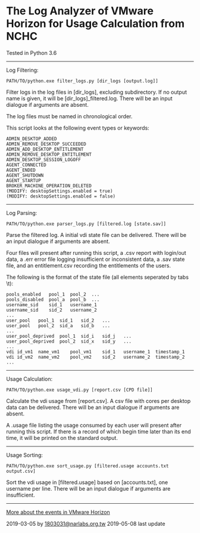 # The Log Analyzer of VMware Horizon for Usage Calculation from NCHC

Tested in Python 3.6

---
Log Filtering:

```
PATH/TO/python.exe filter_logs.py [dir_logs [output.log]]
```

Filter logs in the log files in [dir_logs], excluding subdirectory.  If no output name is given, it will be [dir_logs]_filtered.log.  There will be an input dialogue if arguments are absent.

The log files must be named in chronological order.

This script looks at the following event types or keywords:

```
ADMIN_DESKTOP_ADDED
ADMIN_REMOVE_DESKTOP_SUCCEEDED
ADMIN_ADD_DESKTOP_ENTITLEMENT
ADMIN_REMOVE_DESKTOP_ENTITLEMENT
ADMIN_DESKTOP_SESSION_LOGOFF
AGENT_CONNECTED
AGENT_ENDED
AGENT_SHUTDOWN
AGENT_STARTUP
BROKER_MACHINE_OPERATION_DELETED
(MODIFY: desktopSettings.enabled = true)
(MODIFY: desktopSettings.enabled = false)
```

---
Log Parsing:

```
PATH/TO/python.exe parser_logs.py [filtered.log [state.sav]]
```

Parse the filtered log.  A initial vdi state file can be delivered.  There will be an input dialogue if arguments are absent.

Four files will present after running this script, a .csv report with login/out data, a .err error file logging insufficient or inconsistent data, a .sav state file, and an entitlement.csv recording the entitlements of the users.

The following is the format of the state file (all elements seperated by tabs \t):

```
pools_enabled	pool_1	pool_2	...
pools_disabled	pool_a	pool_b	...
username_sid	sid_1	username_1
username_sid	sid_2	username_2
...
user_pool	pool_1	sid_1   sid_2   ...
user_pool	pool_2	sid_a   sid_b   ...
...
user_pool_deprived	pool_1	sid_i   sid_j   ...
user_pool_deprived	pool_2	sid_x   sid_y   ...
...
vdi	id_vm1	name_vm1	pool_vm1	sid_1	username_1	timestamp_1
vdi	id_vm2	name_vm2	pool_vm2	sid_2	username_2	timestamp_2
...
```

---
Usage Calculation:

```
PATH/TO/python.exe usage_vdi.py [report.csv [CPD file]]
```

Calculate the vdi usage from [report.csv].  A csv file with cores per desktop data can be delivered.  There will be an input dialogue if arguments are absent.

A .usage file listing the usage consumed by each user will present after running this script.  If there is a record of which begin time later than its end time, it will be printed on the standard output.

---
Usage Sorting:

```
PATH/TO/python.exe sort_usage.py [filtered.usage accounts.txt output.csv]
```

Sort the vdi usage in [filtered.usage] based on [accounts.txt], one username per line.  There will be an input dialogue if arguments are insufficient.

---
[More about the events in VMware Horizon](https://docs.vmware.com/en/VMware-Horizon-7/7.7/horizon-integration/GUID-27B7E9C6-DEE4-4E0D-BA65-41C5DB06EF0E.html)

2019-03-05 by 1803031@narlabs.org.tw
2019-05-08 last update
